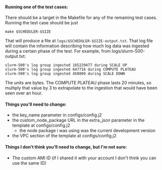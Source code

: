 #### Running one of the test cases:

There should be a target in the Makefile for any of the remaining test cases. Running the test case should be just

```
make $SCHEDULER-$SIZE
```

That will produce a file at `logs/$SCHEDULER-$SIZE-output.txt`. That log file will contain the information describing how much log data was ingested during a certain phase of the test. For example, from logs/slurm-500-output.txt:

```
slurm-500's log group ingested 165229477 during SCALE UP
slurm-500's log group ingested 647716 during COMPUTE PLATEAU
slurm-500's log group ingested 458009 during SCALE DOWN
```

The units are bytes. The COMPUTE PLATEAU phase lasts 20 minutes, so multiply that value by 3 to extrapolate to the ingestion that would have been seen over an hour.

#### Things you'll need to change:

* the key_name parameter in configs/config.j2
* the custom\_node\_package URL in the extra_json parameter in the template at configs/config.j2
  * the node package i was using was the current development version
* the VPC section of the template at configs/config.j2


#### Things I don't think you'll need to change, but I'm not sure:

* The custom AMI ID (if I shared it with your account I don't think you can use the same ID)

